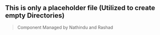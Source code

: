 ## This is only a placeholder file (Utilized to create empty Directories)

> Component Managed by Nathindu and Rashad
